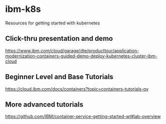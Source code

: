 # ibm-k8s
Resources for getting started with kubernetes

## Click-thru presentation and demo
https://www.ibm.com/cloud/garage/dte/producttour/application-modernization-containers-guided-demo-deploy-kubernetes-cluster-ibm-cloud

## Beginner Level and Base Tutorials
https://cloud.ibm.com/docs/containers?topic=containers-tutorials-ov

## More advanced tutorials
https://github.com/IBM/container-service-getting-started-wt#lab-overview

